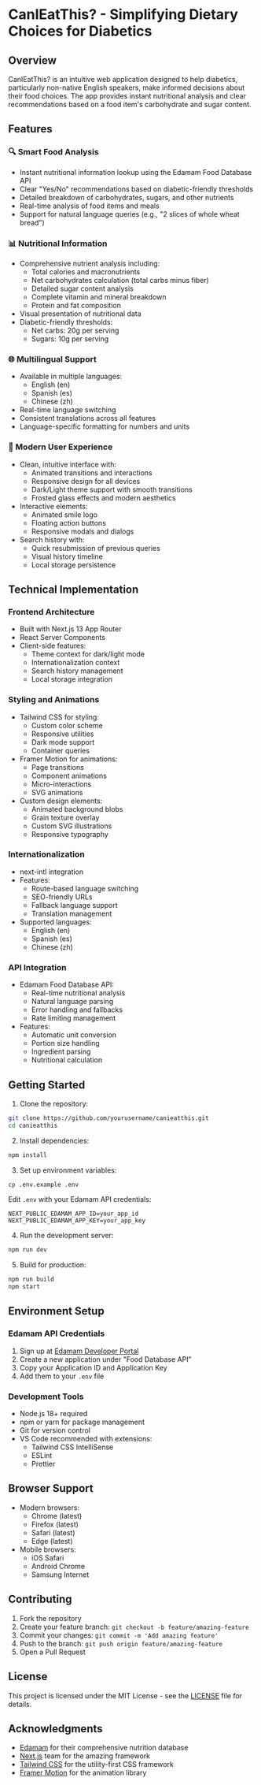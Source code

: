 # CanIEatThis? - Simplifying Dietary Choices for Diabetics

## Overview

CanIEatThis? is an intuitive web application designed to help diabetics, particularly non-native English speakers, make informed decisions about their food choices. The app provides instant nutritional analysis and clear recommendations based on a food item's carbohydrate and sugar content.

## Features

### 🔍 Smart Food Analysis

- Instant nutritional information lookup using the Edamam Food Database API
- Clear "Yes/No" recommendations based on diabetic-friendly thresholds
- Detailed breakdown of carbohydrates, sugars, and other nutrients
- Real-time analysis of food items and meals
- Support for natural language queries (e.g., "2 slices of whole wheat bread")

### 📊 Nutritional Information

- Comprehensive nutrient analysis including:
  - Total calories and macronutrients
  - Net carbohydrates calculation (total carbs minus fiber)
  - Detailed sugar content analysis
  - Complete vitamin and mineral breakdown
  - Protein and fat composition
- Visual presentation of nutritional data
- Diabetic-friendly thresholds:
  - Net carbs: 20g per serving
  - Sugars: 10g per serving

### 🌐 Multilingual Support

- Available in multiple languages:
  - English (en)
  - Spanish (es)
  - Chinese (zh)
- Real-time language switching
- Consistent translations across all features
- Language-specific formatting for numbers and units

### 💫 Modern User Experience

- Clean, intuitive interface with:
  - Animated transitions and interactions
  - Responsive design for all devices
  - Dark/Light theme support with smooth transitions
  - Frosted glass effects and modern aesthetics
- Interactive elements:
  - Animated smile logo
  - Floating action buttons
  - Responsive modals and dialogs
- Search history with:
  - Quick resubmission of previous queries
  - Visual history timeline
  - Local storage persistence

## Technical Implementation

### Frontend Architecture

- Built with Next.js 13 App Router
- React Server Components
- Client-side features:
  - Theme context for dark/light mode
  - Internationalization context
  - Search history management
  - Local storage integration

### Styling and Animations

- Tailwind CSS for styling:
  - Custom color scheme
  - Responsive utilities
  - Dark mode support
  - Container queries
- Framer Motion for animations:
  - Page transitions
  - Component animations
  - Micro-interactions
  - SVG animations
- Custom design elements:
  - Animated background blobs
  - Grain texture overlay
  - Custom SVG illustrations
  - Responsive typography

### Internationalization

- next-intl integration
- Features:
  - Route-based language switching
  - SEO-friendly URLs
  - Fallback language support
  - Translation management
- Supported languages:
  - English (en)
  - Spanish (es)
  - Chinese (zh)

### API Integration

- Edamam Food Database API:
  - Real-time nutritional analysis
  - Natural language parsing
  - Error handling and fallbacks
  - Rate limiting management
- Features:
  - Automatic unit conversion
  - Portion size handling
  - Ingredient parsing
  - Nutritional calculation

## Getting Started

1. Clone the repository:

```bash
git clone https://github.com/yourusername/canieatthis.git
cd canieatthis
```

2. Install dependencies:

```bash
npm install
```

3. Set up environment variables:

```bash
cp .env.example .env
```

Edit `.env` with your Edamam API credentials:

```env
NEXT_PUBLIC_EDAMAM_APP_ID=your_app_id
NEXT_PUBLIC_EDAMAM_APP_KEY=your_app_key
```

4. Run the development server:

```bash
npm run dev
```

5. Build for production:

```bash
npm run build
npm start
```

## Environment Setup

### Edamam API Credentials

1. Sign up at [Edamam Developer Portal](https://developer.edamam.com/)
2. Create a new application under "Food Database API"
3. Copy your Application ID and Application Key
4. Add them to your `.env` file

### Development Tools

- Node.js 18+ required
- npm or yarn for package management
- Git for version control
- VS Code recommended with extensions:
  - Tailwind CSS IntelliSense
  - ESLint
  - Prettier

## Browser Support

- Modern browsers:
  - Chrome (latest)
  - Firefox (latest)
  - Safari (latest)
  - Edge (latest)
- Mobile browsers:
  - iOS Safari
  - Android Chrome
  - Samsung Internet

## Contributing

1. Fork the repository
2. Create your feature branch: `git checkout -b feature/amazing-feature`
3. Commit your changes: `git commit -m 'Add amazing feature'`
4. Push to the branch: `git push origin feature/amazing-feature`
5. Open a Pull Request

## License

This project is licensed under the MIT License - see the [LICENSE](LICENSE) file for details.

## Acknowledgments

- [Edamam](https://www.edamam.com/) for their comprehensive nutrition database
- [Next.js](https://nextjs.org/) team for the amazing framework
- [Tailwind CSS](https://tailwindcss.com/) for the utility-first CSS framework
- [Framer Motion](https://www.framer.com/motion/) for the animation library

